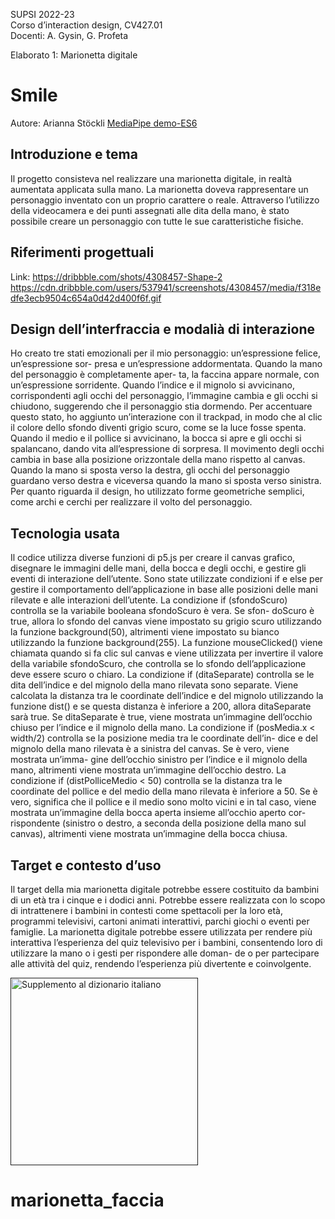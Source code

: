SUPSI 2022-23  
Corso d’interaction design, CV427.01  
Docenti: A. Gysin, G. Profeta  

Elaborato 1: Marionetta digitale  

# Smile
Autore: Arianna Stöckli
[MediaPipe demo-ES6](https://ariannastockli.github.io/marionetta_faccia/)


## Introduzione e tema
Il progetto consisteva nel realizzare una marionetta digitale, in realtà aumentata applicata sulla mano. La marionetta doveva rappresentare un personaggio inventato con un proprio carattere o reale.
Attraverso l’utilizzo della videocamera e dei punti assegnati alle dita della mano, è stato possibile creare un personaggio con tutte le sue caratteristiche fisiche.


## Riferimenti progettuali
Link: https://dribbble.com/shots/4308457-Shape-2
https://cdn.dribbble.com/users/537941/screenshots/4308457/media/f318edfe3ecb9504c654a0d42d400f6f.gif


## Design dell’interfraccia e modalià di interazione
Ho creato tre stati emozionali per il mio personaggio: un’espressione felice, un’espressione sor- presa e un’espressione addormentata. Quando la mano del personaggio è completamente aper- ta, la faccina appare normale, con un’espressione sorridente.
Quando l’indice e il mignolo si avvicinano, corrispondenti agli occhi del personaggio, l’immagine cambia e gli occhi si chiudono, suggerendo che il personaggio stia dormendo. Per accentuare questo stato, ho aggiunto un’interazione con il trackpad, in modo che al clic il colore dello sfondo diventi grigio scuro, come se la luce fosse spenta.
Quando il medio e il pollice si avvicinano, la bocca si apre e gli occhi si spalancano, dando vita all’espressione di sorpresa.
Il movimento degli occhi cambia in base alla posizione orizzontale della mano rispetto al canvas. Quando la mano si sposta verso la destra, gli occhi del personaggio guardano verso destra e viceversa quando la mano si sposta verso sinistra.
Per quanto riguarda il design, ho utilizzato forme geometriche semplici, come archi e cerchi per realizzare il volto del personaggio.

## Tecnologia usata
Il codice utilizza diverse funzioni di p5.js per creare il canvas grafico, disegnare le immagini delle mani, della bocca e degli occhi, e gestire gli eventi di interazione dell’utente.
Sono state utilizzate condizioni if e else per gestire il comportamento dell’applicazione in base alle posizioni delle mani rilevate e alle interazioni dell’utente.
La condizione if (sfondoScuro) controlla se la variabile booleana sfondoScuro è vera. Se sfon- doScuro è true, allora lo sfondo del canvas viene impostato su grigio scuro utilizzando la funzione background(50), altrimenti viene impostato su bianco utilizzando la funzione background(255).
La funzione mouseClicked() viene chiamata quando si fa clic sul canvas e viene utilizzata per invertire il valore della variabile sfondoScuro, che controlla se lo sfondo dell’applicazione deve essere scuro o chiaro.
La condizione if (ditaSeparate) controlla se le dita dell’indice e del mignolo della mano rilevata sono separate. Viene calcolata la distanza tra le coordinate dell’indice e del mignolo utilizzando la funzione dist() e se questa distanza è inferiore a 200, allora ditaSeparate sarà true.
Se ditaSeparate è true, viene mostrata un’immagine dell’occhio chiuso per l’indice e il mignolo della mano.
La condizione if (posMedia.x < width/2) controlla se la posizione media tra le coordinate dell’in- dice e del mignolo della mano rilevata è a sinistra del canvas. Se è vero, viene mostrata un’imma- gine dell’occhio sinistro per l’indice e il mignolo della mano, altrimenti viene mostrata un’immagine dell’occhio destro.
La condizione if (distPolliceMedio < 50) controlla se la distanza tra le coordinate del pollice e del medio della mano rilevata è inferiore a 50. Se è vero, significa che il pollice e il medio sono molto vicini e in tal caso, viene mostrata un’immagine della bocca aperta insieme all’occhio aperto cor- rispondente (sinistro o destro, a seconda della posizione della mano sul canvas), altrimenti viene mostrata un’immagine della bocca chiusa.

## Target e contesto d’uso
Il target della mia marionetta digitale potrebbe essere costituito da bambini di un età tra i cinque e i dodici anni. Potrebbe essere realizzata con lo scopo di intrattenere i bambini in contesti come spettacoli per la loro età, programmi televisivi, cartoni animati interattivi, parchi giochi o eventi per famiglie.
La marionetta digitale potrebbe essere utilizzata per rendere più interattiva l’esperienza del quiz televisivo per i bambini, consentendo loro di utilizzare la mano o i gesti per rispondere alle doman- de o per partecipare alle attività del quiz, rendendo l’esperienza più divertente e coinvolgente.

[<img src="doc/munari.jpg" width="300" alt="Supplemento al dizionario italiano">]()
# marionetta_faccia
